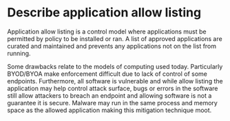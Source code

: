 # Describe application allow listing

Application allow listing is a control model where applications must be permitted by policy to be installed or ran. A list of approved applications are curated and maintained and prevents any applications not on the list from running. 

Some drawbacks relate to the models of computing used today. Particularly BYOD/BYOA make enforcement difficult due to lack of control of some endpoints. Furthermore, all software is vulnerable and while allow listing the application may help control attack surface, bugs or errors in the software still allow attackers to breach an endpoint and allowing software is not a guarantee it is secure. Malware may run in the same process and memory space as the allowed application making this mitigation technique moot.